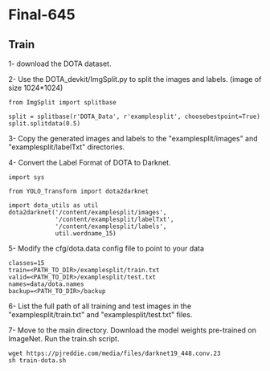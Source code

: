 # Final-645

## Train
1- download the DOTA dataset.

2- Use the DOTA_devkit/ImgSplit.py to split the images and labels. (image of size 1024*1024)
  ```
  from ImgSplit import splitbase
  
  split = splitbase(r'DOTA_Data', r'examplesplit', choosebestpoint=True)
  split.splitdata(0.5)
  
  ```
3- Copy the generated images and labels to the "examplesplit/images" and "examplesplit/labelTxt" directories.

4- Convert the Label Format of DOTA to Darknet.
  ```
  import sys

  from YOLO_Transform import dota2darknet

  import dota_utils as util
  dota2darknet('/content/examplesplit/images',
               '/content/examplesplit/labelTxt',
               '/content/examplesplit/labels',
               util.wordname_15)
  ```


5- Modify the cfg/dota.data config file to point to your data
  ```
  classes=15
  train=<PATH_TO_DIR>/examplesplit/train.txt
  valid=<PATH_TO_DIR>/examplesplit/test.txt
  names=data/dota.names
  backup=<PATH_TO_DIR>/backup
  
  ```
6- List the full path of all training and test images in the "examplesplit/train.txt" and "examplesplit/test.txt" files. 

7- Move to the main directory. Download the model weights pre-trained on ImageNet. Run the train.sh script.

  ```
  wget https://pjreddie.com/media/files/darknet19_448.conv.23
  sh train-dota.sh 
  
  ```

